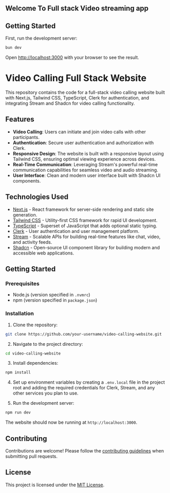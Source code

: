 ## Welcome To Full stack Video streaming app



## Getting Started

First, run the development server:

```bash
bun dev
```

Open [http://localhost:3000](http://localhost:3000) with your browser to see the result.
# Video Calling Full Stack Website

This repository contains the code for a full-stack video calling website built with Next.js, Tailwind CSS, TypeScript, Clerk for authentication, and integrating Stream and Shadcn for video calling functionality.

## Features

- **Video Calling**: Users can initiate and join video calls with other participants.
- **Authentication**: Secure user authentication and authorization with Clerk.
- **Responsive Design**: The website is built with a responsive layout using Tailwind CSS, ensuring optimal viewing experience across devices.
- **Real-Time Communication**: Leveraging Stream's powerful real-time communication capabilities for seamless video and audio streaming.
- **User Interface**: Clean and modern user interface built with Shadcn UI components.

## Technologies Used

- [Next.js](https://nextjs.org/) - React framework for server-side rendering and static site generation.
- [Tailwind CSS](https://tailwindcss.com/) - Utility-first CSS framework for rapid UI development.
- [TypeScript](https://www.typescriptlang.org/) - Superset of JavaScript that adds optional static typing.
- [Clerk](https://clerk.com/) - User authentication and user management platform.
- [Stream](https://getstream.io/) - Scalable APIs for building real-time features like chat, video, and activity feeds.
- [Shadcn](https://shadcn.com/) - Open-source UI component library for building modern and accessible web applications.

## Getting Started

### Prerequisites

- Node.js (version specified in `.nvmrc`)
- npm (version specified in `package.json`)

### Installation

1. Clone the repository:

```bash
git clone https://github.com/your-username/video-calling-website.git
```

2. Navigate to the project directory:

```bash
cd video-calling-website
```

3. Install dependencies:

```bash
npm install
```

4. Set up environment variables by creating a `.env.local` file in the project root and adding the required credentials for Clerk, Stream, and any other services you plan to use.

5. Run the development server:

```bash
npm run dev
```

The website should now be running at `http://localhost:3000`.

## Contributing

Contributions are welcome! Please follow the [contributing guidelines](.github/CONTRIBUTING.md) when submitting pull requests.

## License

This project is licensed under the [MIT License](LICENSE).

